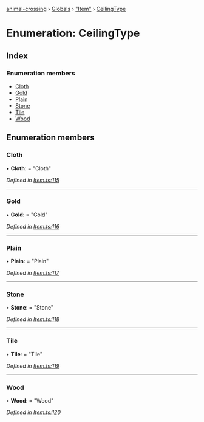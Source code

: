 [animal-crossing](../README.md) › [Globals](../globals.md) › ["Item"](../modules/_item_.md) › [CeilingType](_item_.ceilingtype.md)

# Enumeration: CeilingType

## Index

### Enumeration members

* [Cloth](_item_.ceilingtype.md#cloth)
* [Gold](_item_.ceilingtype.md#gold)
* [Plain](_item_.ceilingtype.md#plain)
* [Stone](_item_.ceilingtype.md#stone)
* [Tile](_item_.ceilingtype.md#tile)
* [Wood](_item_.ceilingtype.md#wood)

## Enumeration members

###  Cloth

• **Cloth**: = "Cloth"

*Defined in [Item.ts:115](https://github.com/Norviah/animal-crossing/blob/3bd87eb/module/types/Item.ts#L115)*

___

###  Gold

• **Gold**: = "Gold"

*Defined in [Item.ts:116](https://github.com/Norviah/animal-crossing/blob/3bd87eb/module/types/Item.ts#L116)*

___

###  Plain

• **Plain**: = "Plain"

*Defined in [Item.ts:117](https://github.com/Norviah/animal-crossing/blob/3bd87eb/module/types/Item.ts#L117)*

___

###  Stone

• **Stone**: = "Stone"

*Defined in [Item.ts:118](https://github.com/Norviah/animal-crossing/blob/3bd87eb/module/types/Item.ts#L118)*

___

###  Tile

• **Tile**: = "Tile"

*Defined in [Item.ts:119](https://github.com/Norviah/animal-crossing/blob/3bd87eb/module/types/Item.ts#L119)*

___

###  Wood

• **Wood**: = "Wood"

*Defined in [Item.ts:120](https://github.com/Norviah/animal-crossing/blob/3bd87eb/module/types/Item.ts#L120)*
